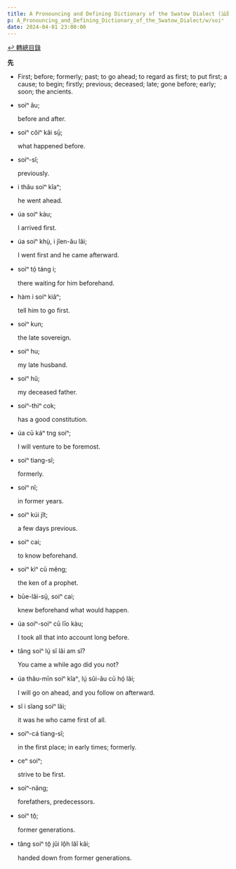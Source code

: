```yaml
---
title: A Pronouncing and Defining Dictionary of the Swatow Dialect (汕頭方言音義字典) / soiⁿ
p: A_Pronouncing_and_Defining_Dictionary_of_the_Swatow_Dialect/w/soiⁿ
date: 2024-04-01 23:00:00
---
```


[↩️ 轉總目錄](/A_Pronouncing_and_Defining_Dictionary_of_the_Swatow_Dialect)


**先**
- First; before; formerly; past; to go ahead; to  regard as first; to put first; a cause; to begin; firstly; previous;  deceased; late; gone before; early; soon; the ancients.

- soiⁿ ău;

  before and after.

- soiⁿ côiⁿ kâi sṳ̄;

  what happened before.

- soiⁿ-sî;

  previously.

- i thâu soiⁿ kîaⁿ;

  he went ahead.

- úa soiⁿ kàu;

  I arrived first.

- úa soiⁿ khṳ̀, i jîen-ău lâi;

  I went first and he came afterward.

- soiⁿ tó̤ táng i;

  there waiting for him beforehand.

- hàm i soiⁿ kiâⁿ;

  tell him to go first.

- soiⁿ kun;

  the late sovereign.

- soiⁿ hu;

  my late husband.

- soiⁿ hŭ;

  my deceased father.

- soiⁿ-thiⁿ cok;

  has a good constitution.

- úa cū káⁿ tng soiⁿ;

  I will venture to be foremost.

- soiⁿ tiang-sî;

  formerly.

- soiⁿ nî;

  in former years.

- soiⁿ kúi jît;

  a few days previous.

- soiⁿ cai;

  to know beforehand.

- soiⁿ kìⁿ cū mêng;

  the ken of a prophet.

- būe-lâi-sṳ̄, soiⁿ cai;

  knew beforehand what would happen.

- úa soiⁿ-soiⁿ cū līo kàu;

  I took all that into account long before.

- tâng soiⁿ lṳ́ sĭ lâi am sĭ?

  You came a while ago did you not?

- úa thâu-mīn soiⁿ kîaⁿ, lṳ́ sûi-ău cū hó̤ lâi;

  I will go on ahead, and you follow on afterward.

- sĭ i sĭang soiⁿ lâi;

  it was he who came first of all.

- soiⁿ-cá tiang-sî;

  in the first place; in early times; formerly.

- ceⁿ soiⁿ;

  strive to be first.

- soiⁿ-nâng;

  forefathers, predecessors.

- soiⁿ tō̤;

  former generations.

- tâng soiⁿ tō̤ jŭi lô̤h lâî kâi;

  handed down from former generations.